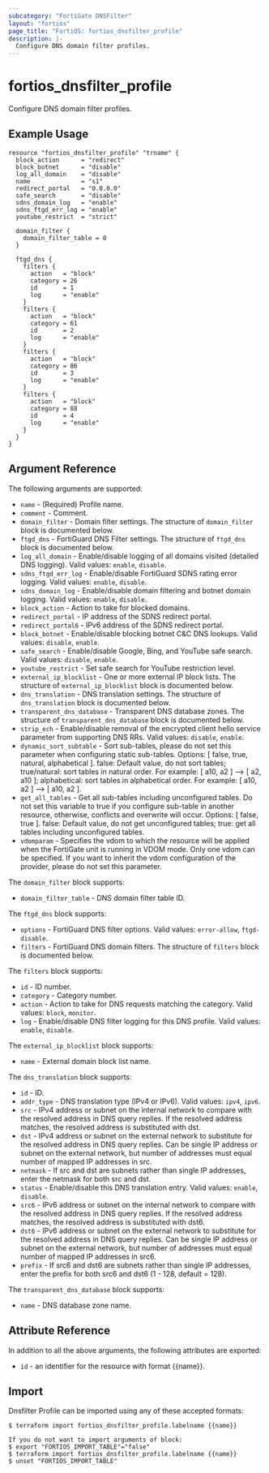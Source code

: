 ```yaml
---
subcategory: "FortiGate DNSFilter"
layout: "fortios"
page_title: "FortiOS: fortios_dnsfilter_profile"
description: |-
  Configure DNS domain filter profiles.
---
```


# fortios_dnsfilter_profile
Configure DNS domain filter profiles.

## Example Usage

```hcl
resource "fortios_dnsfilter_profile" "trname" {
  block_action      = "redirect"
  block_botnet      = "disable"
  log_all_domain    = "disable"
  name              = "s1"
  redirect_portal   = "0.0.0.0"
  safe_search       = "disable"
  sdns_domain_log   = "enable"
  sdns_ftgd_err_log = "enable"
  youtube_restrict  = "strict"

  domain_filter {
    domain_filter_table = 0
  }

  ftgd_dns {
    filters {
      action   = "block"
      category = 26
      id       = 1
      log      = "enable"
    }
    filters {
      action   = "block"
      category = 61
      id       = 2
      log      = "enable"
    }
    filters {
      action   = "block"
      category = 86
      id       = 3
      log      = "enable"
    }
    filters {
      action   = "block"
      category = 88
      id       = 4
      log      = "enable"
    }
  }
}
```

## Argument Reference

The following arguments are supported:

* `name` - (Required) Profile name.
* `comment` - Comment.
* `domain_filter` - Domain filter settings. The structure of `domain_filter` block is documented below.
* `ftgd_dns` - FortiGuard DNS Filter settings. The structure of `ftgd_dns` block is documented below.
* `log_all_domain` - Enable/disable logging of all domains visited (detailed DNS logging). Valid values: `enable`, `disable`.
* `sdns_ftgd_err_log` - Enable/disable FortiGuard SDNS rating error logging. Valid values: `enable`, `disable`.
* `sdns_domain_log` - Enable/disable domain filtering and botnet domain logging. Valid values: `enable`, `disable`.
* `block_action` - Action to take for blocked domains.
* `redirect_portal` - IP address of the SDNS redirect portal.
* `redirect_portal6` - IPv6 address of the SDNS redirect portal.
* `block_botnet` - Enable/disable blocking botnet C&C DNS lookups. Valid values: `disable`, `enable`.
* `safe_search` - Enable/disable Google, Bing, and YouTube safe search. Valid values: `disable`, `enable`.
* `youtube_restrict` - Set safe search for YouTube restriction level.
* `external_ip_blocklist` - One or more external IP block lists. The structure of `external_ip_blocklist` block is documented below.
* `dns_translation` - DNS translation settings. The structure of `dns_translation` block is documented below.
* `transparent_dns_database` - Transparent DNS database zones. The structure of `transparent_dns_database` block is documented below.
* `strip_ech` - Enable/disable removal of the encrypted client hello service parameter from supporting DNS RRs. Valid values: `disable`, `enable`.
* `dynamic_sort_subtable` - Sort sub-tables, please do not set this parameter when configuring static sub-tables. Options: [ false, true, natural, alphabetical ]. false: Default value, do not sort tables; true/natural: sort tables in natural order. For example: [ a10, a2 ] --> [ a2, a10 ]; alphabetical: sort tables in alphabetical order. For example: [ a10, a2 ] --> [ a10, a2 ].
* `get_all_tables` - Get all sub-tables including unconfigured tables. Do not set this variable to true if you configure sub-table in another resource, otherwise, conflicts and overwrite will occur. Options: [ false, true ]. false: Default value, do not get unconfigured tables; true: get all tables including unconfigured tables. 
* `vdomparam` - Specifies the vdom to which the resource will be applied when the FortiGate unit is running in VDOM mode. Only one vdom can be specified. If you want to inherit the vdom configuration of the provider, please do not set this parameter.

The `domain_filter` block supports:

* `domain_filter_table` - DNS domain filter table ID.

The `ftgd_dns` block supports:

* `options` - FortiGuard DNS filter options. Valid values: `error-allow`, `ftgd-disable`.
* `filters` - FortiGuard DNS domain filters. The structure of `filters` block is documented below.

The `filters` block supports:

* `id` - ID number.
* `category` - Category number.
* `action` - Action to take for DNS requests matching the category. Valid values: `block`, `monitor`.
* `log` - Enable/disable DNS filter logging for this DNS profile. Valid values: `enable`, `disable`.

The `external_ip_blocklist` block supports:

* `name` - External domain block list name.

The `dns_translation` block supports:

* `id` - ID.
* `addr_type` - DNS translation type (IPv4 or IPv6). Valid values: `ipv4`, `ipv6`.
* `src` - IPv4 address or subnet on the internal network to compare with the resolved address in DNS query replies. If the resolved address matches, the resolved address is substituted with dst.
* `dst` - IPv4 address or subnet on the external network to substitute for the resolved address in DNS query replies. Can be single IP address or subnet on the external network, but number of addresses must equal number of mapped IP addresses in src.
* `netmask` - If src and dst are subnets rather than single IP addresses, enter the netmask for both src and dst.
* `status` - Enable/disable this DNS translation entry. Valid values: `enable`, `disable`.
* `src6` - IPv6 address or subnet on the internal network to compare with the resolved address in DNS query replies. If the resolved address matches, the resolved address is substituted with dst6.
* `dst6` - IPv6 address or subnet on the external network to substitute for the resolved address in DNS query replies. Can be single IP address or subnet on the external network, but number of addresses must equal number of mapped IP addresses in src6.
* `prefix` - If src6 and dst6 are subnets rather than single IP addresses, enter the prefix for both src6 and dst6 (1 - 128, default = 128).

The `transparent_dns_database` block supports:

* `name` - DNS database zone name.


## Attribute Reference

In addition to all the above arguments, the following attributes are exported:
* `id` - an identifier for the resource with format {{name}}.

## Import

Dnsfilter Profile can be imported using any of these accepted formats:
```
$ terraform import fortios_dnsfilter_profile.labelname {{name}}

If you do not want to import arguments of block:
$ export "FORTIOS_IMPORT_TABLE"="false"
$ terraform import fortios_dnsfilter_profile.labelname {{name}}
$ unset "FORTIOS_IMPORT_TABLE"
```

